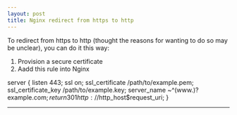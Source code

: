```yaml
---
layout: post
title: Nginx redirect from https to http
---
```

To redirect from https to http (thought the reasons for wanting to do so may be unclear), you can do it this way:
 1. Provision a secure certificate
 2. Aadd this rule into Nginx

  server {
    listen 443;
    ssl on;
    ssl_certificate /path/to/example.pem;
    ssl_certificate_key /path/to/example.key;
    server_name ~^(www\.)?example\.com$;
    return 301 http://$http_host$request_uri;
  }

-----
